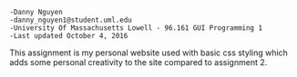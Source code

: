 
	-Danny Nguyen
	-danny_nguyen1@student.uml.edu
	-University Of Massachusetts Lowell - 96.161 GUI Programming 1
	-Last updated October 4, 2016

This assignment is my personal website used with basic css styling which adds some personal creativity to the site compared to assignment 2.
